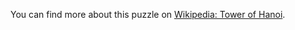 You can find more about this puzzle on [Wikipedia: Tower of Hanoi](https://en.wikipedia.org/wiki/Tower_of_Hanoi).
